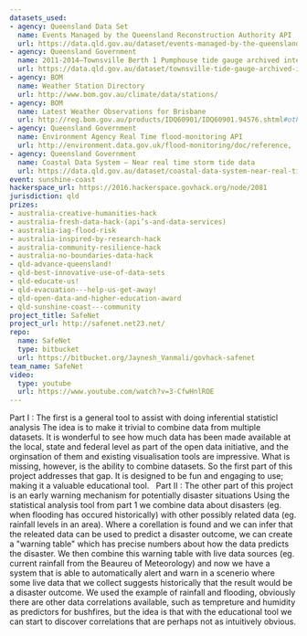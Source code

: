 ```yaml
---
datasets_used:
- agency: Queensland Data Set
  name: Events Managed by the Queensland Reconstruction Authority API
  url: https://data.qld.gov.au/dataset/events-managed-by-the-queensland-reconstruction-authority/resource/3a1a022c-909f-44b2-b2a9-addeb82ad865
- agency: Queensland Government
  name: 2011-2014—Townsville Berth 1 Pumphouse tide gauge archived interval recordings
  url: https://data.qld.gov.au/dataset/townsville-tide-gauge-archived-interval-recordings/resource/b7b8dc88-86ef-495f-b501-604e902496d4
- agency: BOM
  name: Weather Station Directory
  url: http://www.bom.gov.au/climate/data/stations/
- agency: BOM
  name: Latest Weather Observations for Brisbane
  url: http://reg.bom.gov.au/products/IDQ60901/IDQ60901.94576.shtml#other_formats
- agency: Queensland Government
  name: Environment Agency Real Time flood-monitoring API
  url: http://environment.data.gov.uk/flood-monitoring/doc/reference,
- agency: Queensland Government
  name: Coastal Data System – Near real time storm tide data
  url: https://data.qld.gov.au/dataset/coastal-data-system-near-real-time-storm-tide-data
event: sunshine-coast
hackerspace_url: https://2016.hackerspace.govhack.org/node/2081
jurisdiction: qld
prizes:
- australia-creative-humanities-hack
- australia-fresh-data-hack-(api’s-and-data-services)
- australia-iag-flood-risk
- australia-inspired-by-research-hack
- australia-community-resilience-hack
- australia-no-boundaries-data-hack
- qld-advance-queensland!
- qld-best-innovative-use-of-data-sets
- qld-educate-us!
- qld-evacuation---help-us-get-away!
- qld-open-data-and-higher-education-award
- qld-sunshine-coast---community
project_title: SafeNet
project_url: http://safenet.net23.net/
repo:
  name: SafeNet
  type: bitbucket
  url: https://bitbucket.org/Jaynesh_Vanmali/govhack-safenet
team_name: SafeNet
video:
  type: youtube
  url: https://www.youtube.com/watch?v=3-CfwHnlROE
---
```


Part I : The first is a general tool to assist with doing inferential statisticl analysis
The idea is to make it trivial to combine data from multiple datasets. It is wonderful to see how much data has been made available at the local, state and federal level as part of the open data initiative, and the orginsation of them and existing visualisation tools are impressive. What is missing, however, is the ability to combine datasets. So the first part of this project addresses that gap. It is designed to be fun and engaging to use; making it a valuable educational tool.
 
Part II : The other part of this project is an early warning mechanism for potentially disaster situations
Using the statistical analysis tool from part 1 we combine data about disasters (eg. when flooding has occured historically) with other possibly related data (eg. rainfall levels in an area). Where a corellation is found and we can infer that the releated data can be used to predict a disaster outcome, we can create a "warning table" which has precise numbers about how the data predicts the disaster. We then combine this warning table with live data sources (eg. current rainfall from the Beaureu of Meteorology) and now we have a system that is able to automatically alert and warn in a scenerio where some live data that we collect suggests historically that the result would be a disaster outcome.
We used the example of rainfall and flooding, obviously there are other data correlations available, such as tempreture and humidity as predictors for bushfires, but the idea is that with the educational tool we can start to discover correlations that are perhaps not as intuitively obvious.